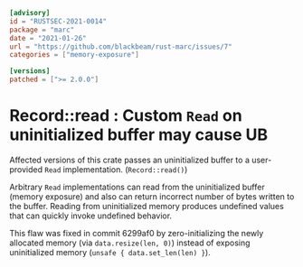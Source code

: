 ```toml
[advisory]
id = "RUSTSEC-2021-0014"
package = "marc"
date = "2021-01-26"
url = "https://github.com/blackbeam/rust-marc/issues/7"
categories = ["memory-exposure"]

[versions]
patched = [">= 2.0.0"]
```

# Record::read : Custom `Read` on uninitialized buffer may cause UB

Affected versions of this crate passes an uninitialized buffer to a user-provided `Read` implementation. (`Record::read()`)

Arbitrary `Read` implementations can read from the uninitialized buffer (memory exposure) and also can return incorrect number of bytes written to the buffer.
Reading from uninitialized memory produces undefined values that can quickly invoke undefined behavior.

This flaw was fixed in commit 6299af0 by zero-initializing the newly allocated memory (via `data.resize(len, 0)`) instead of exposing uninitialized memory (`unsafe { data.set_len(len) }`).
